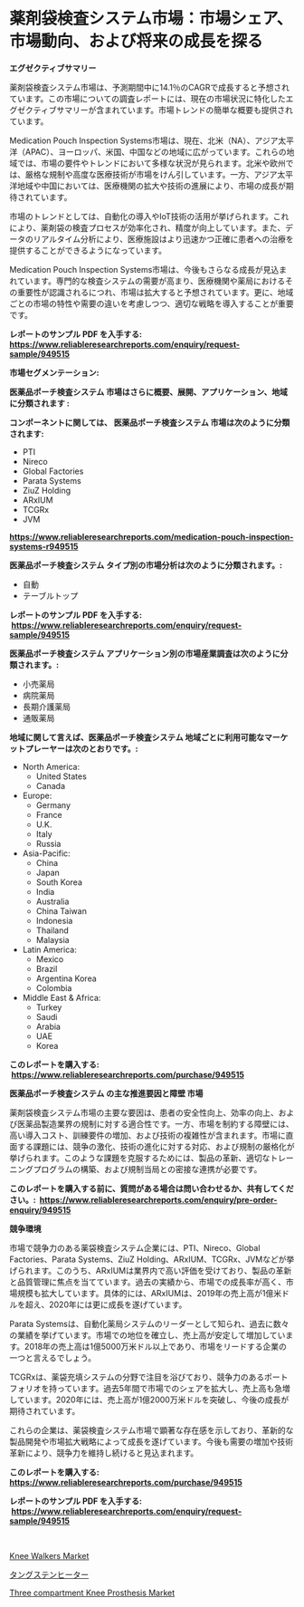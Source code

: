 <p><h1>薬剤袋検査システム市場：市場シェア、市場動向、および将来の成長を探る</h1></p><p><strong>エグゼクティブサマリー</strong></p>
<p><p>薬剤袋検査システム市場は、予測期間中に14.1％のCAGRで成長すると予想されています。この市場についての調査レポートには、現在の市場状況に特化したエグゼクティブサマリーが含まれています。市場トレンドの簡単な概要も提供されています。</p><p>Medication Pouch Inspection Systems市場は、現在、北米（NA）、アジア太平洋（APAC）、ヨーロッパ、米国、中国などの地域に広がっています。これらの地域では、市場の要件やトレンドにおいて多様な状況が見られます。北米や欧州では、厳格な規制や高度な医療技術が市場をけん引しています。一方、アジア太平洋地域や中国においては、医療機関の拡大や技術の進展により、市場の成長が期待されています。</p><p>市場のトレンドとしては、自動化の導入やIoT技術の活用が挙げられます。これにより、薬剤袋の検査プロセスが効率化され、精度が向上しています。また、データのリアルタイム分析により、医療施設はより迅速かつ正確に患者への治療を提供することができるようになっています。</p><p>Medication Pouch Inspection Systems市場は、今後もさらなる成長が見込まれています。専門的な検査システムの需要が高まり、医療機関や薬局におけるその重要性が認識されるにつれ、市場は拡大すると予想されています。更に、地域ごとの市場の特性や需要の違いを考慮しつつ、適切な戦略を導入することが重要です。</p></p>
<p><strong>レポートのサンプル PDF を入手する: <a href="https://www.reliableresearchreports.com/enquiry/request-sample/949515">https://www.reliableresearchreports.com/enquiry/request-sample/949515</a></strong></p>
<p><strong>市場セグメンテーション:</strong></p>
<p><strong> 医薬品ポーチ検査システム 市場はさらに概要、展開、アプリケーション、地域に分類されます :</strong></p>
<p><strong>コンポーネントに関しては、 医薬品ポーチ検査システム 市場は次のように分類されます: &nbsp;</strong></p>
<p><ul><li>PTI</li><li>Nireco</li><li>Global Factories</li><li>Parata Systems</li><li>ZiuZ Holding</li><li>ARxIUM</li><li>TCGRx</li><li>JVM</li></ul></p>
<p><strong><a href="https://www.reliableresearchreports.com/medication-pouch-inspection-systems-r949515">https://www.reliableresearchreports.com/medication-pouch-inspection-systems-r949515</a></strong></p>
<p><strong> 医薬品ポーチ検査システム タイプ別の市場分析は次のように分類されます。:</strong></p>
<p><ul><li>自動</li><li>テーブルトップ</li></ul></p>
<p><strong>レポートのサンプル PDF を入手する: &nbsp;<a href="https://www.reliableresearchreports.com/enquiry/request-sample/949515">https://www.reliableresearchreports.com/enquiry/request-sample/949515</a></strong></p>
<p><strong> 医薬品ポーチ検査システム アプリケーション別の市場産業調査は次のように分類されます。:</strong></p>
<p><ul><li>小売薬局</li><li>病院薬局</li><li>長期介護薬局</li><li>通販薬局</li></ul></p>
<p><strong>地域に関して言えば、医薬品ポーチ検査システム 地域ごとに利用可能なマーケットプレーヤーは次のとおりです。:</strong></p>
<p><ul>
    <li>
        North America:
        <ul>
            <li>United States</li>
            <li>Canada</li>
        </ul>
    </li>
    <li>
        Europe:
        <ul>
            <li>Germany</li>
            <li>France</li>
            <li>U.K.</li>
            <li>Italy</li>
            <li>Russia</li>
        </ul>
    </li>
    <li>
        Asia-Pacific:
        <ul>
            <li>China</li>
            <li>Japan</li>
            <li>South Korea</li>
            <li>India</li>
            <li>Australia</li>
            <li>China Taiwan</li>
            <li>Indonesia</li>
            <li>Thailand</li>
            <li>Malaysia</li>
        </ul>
    </li>
    <li>
        Latin America:
        <ul>
            <li>Mexico</li>
            <li>Brazil</li>
            <li>Argentina Korea</li>
            <li>Colombia</li>
        </ul>
    </li>
    <li>
        Middle East & Africa:
        <ul>
            <li>Turkey</li>
            <li>Saudi</li>
            <li>Arabia</li>
            <li>UAE</li>
            <li>Korea</li>
        </ul>
    </li>
    </ul></p>
<p><strong>このレポートを購入する: &nbsp;<a href="https://www.reliableresearchreports.com/purchase/949515">https://www.reliableresearchreports.com/purchase/949515</a></strong></p>
<p><strong>医薬品ポーチ検査システム の主な推進要因と障壁 市場</strong></p>
<p><p>薬剤袋検査システム市場の主要な要因は、患者の安全性向上、効率の向上、および医薬品製造業界の規制に対する適合性です。一方、市場を制約する障壁には、高い導入コスト、訓練要件の増加、および技術の複雑性が含まれます。市場に直面する課題には、競争の激化、技術の進化に対する対応、および規制の厳格化が挙げられます。このような課題を克服するためには、製品の革新、適切なトレーニングプログラムの構築、および規制当局との密接な連携が必要です。</p></p>
<p><strong>このレポートを購入する前に、質問がある場合は問い合わせるか、共有してください。:&nbsp; <a href="https://www.reliableresearchreports.com/enquiry/pre-order-enquiry/949515">https://www.reliableresearchreports.com/enquiry/pre-order-enquiry/949515</a></strong></p>
<p><strong>競争環境</strong></p>
<p><p>市場で競争力のある薬袋検査システム企業には、PTI、Nireco、Global Factories、Parata Systems、ZiuZ Holding、ARxIUM、TCGRx、JVMなどが挙げられます。このうち、ARxIUMは業界内で高い評価を受けており、製品の革新と品質管理に焦点を当てています。過去の実績から、市場での成長率が高く、市場規模も拡大しています。具体的には、ARxIUMは、2019年の売上高が1億米ドルを超え、2020年には更に成長を遂げています。</p><p>Parata Systemsは、自動化薬局システムのリーダーとして知られ、過去に数々の業績を挙げています。市場での地位を確立し、売上高が安定して増加しています。2018年の売上高は1億5000万米ドル以上であり、市場をリードする企業の一つと言えるでしょう。</p><p>TCGRxは、薬袋充填システムの分野で注目を浴びており、競争力のあるポートフォリオを持っています。過去5年間で市場でのシェアを拡大し、売上高も急増しています。2020年には、売上高が1億2000万米ドルを突破し、今後の成長が期待されています。</p><p>これらの企業は、薬袋検査システム市場で顕著な存在感を示しており、革新的な製品開発や市場拡大戦略によって成長を遂げています。今後も需要の増加や技術革新により、競争力を維持し続けると見込まれます。</p></p>
<p><strong>このレポートを購入する: &nbsp; <a href="https://www.reliableresearchreports.com/purchase/949515">https://www.reliableresearchreports.com/purchase/949515</a></strong></p>
<p><strong>レポートのサンプル PDF を入手する: &nbsp;<a href="https://www.reliableresearchreports.com/enquiry/request-sample/949515">https://www.reliableresearchreports.com/enquiry/request-sample/949515</a></strong><strong></strong></p>
<p>&nbsp;</p>
<p><p><a href="https://www.linkedin.com/pulse/knee-walkers-market-exploring-share-trends-future-growth-pereops-f2c7e?trackingId=LPqdmvBBcsBKzYxYvtJCyA%3D%3D">Knee Walkers Market</a></p><p><a href="https://github.com/zjkmgcs938405/Market-Research-Report-List-1/blob/main/467535625981.md">タングステンヒーター</a></p><p><a href="https://www.linkedin.com/pulse/three-compartment-knee-prosthesis-market-report-reveals-dumec?trackingId=yEscBql%2FbmLclQQppOuiAQ%3D%3D">Three compartment Knee Prosthesis Market</a></p></p>